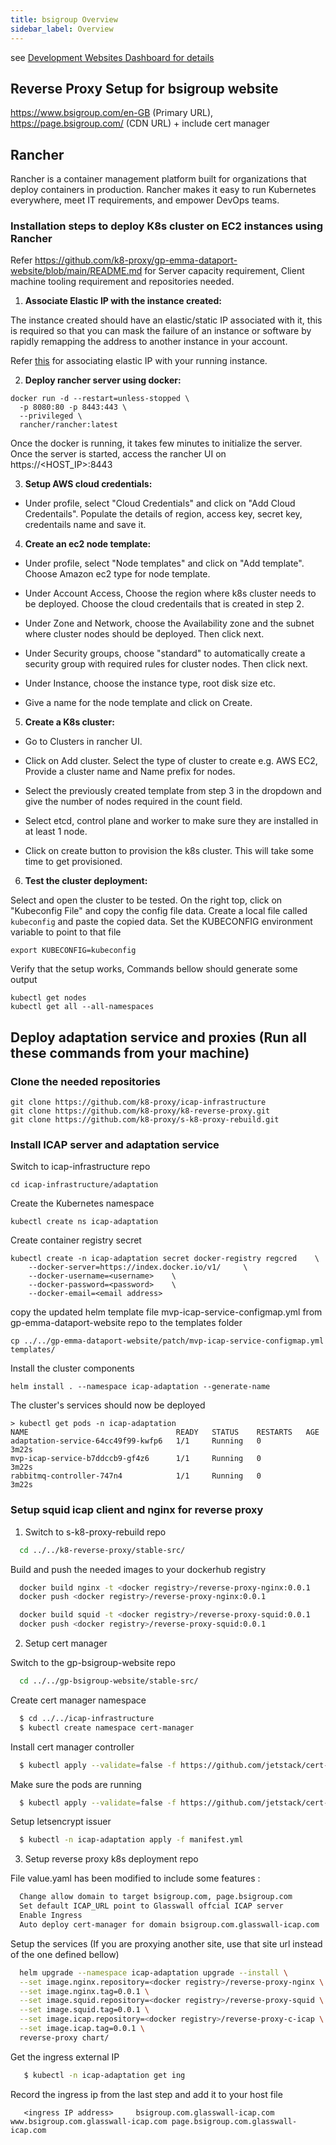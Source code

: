 ```yaml
---
title: bsigroup Overview
sidebar_label: Overview
---
```


see [Development Websites Dashboard for details](../../dashboards/websites/development.md)

## Reverse Proxy Setup for bsigroup website

https://www.bsigroup.com/en-GB (Primary URL), https://page.bsigroup.com/ (CDN URL) + include cert manager

## Rancher

Rancher is a container management platform built for organizations that deploy containers in production. Rancher makes it easy to run Kubernetes everywhere, meet IT requirements, and empower DevOps teams.

### Installation steps to deploy K8s cluster on EC2 instances using Rancher
Refer https://github.com/k8-proxy/gp-emma-dataport-website/blob/main/README.md for Server capacity requirement, Client machine tooling requirement and repositories needed.

1. **Associate Elastic IP with the instance created:**

The instance created should have an elastic/static IP associated with it, this is required so that you can mask the failure of an instance or software by rapidly remapping the address to another instance in your account.

Refer [this](https://docs.aws.amazon.com/AWSEC2/latest/UserGuide/elastic-ip-addresses-eip.html#using-instance-addressing-eips-associating) for associating elastic IP with your running instance.

2. **Deploy rancher server using docker:**

```
docker run -d --restart=unless-stopped \
  -p 8080:80 -p 8443:443 \
  --privileged \
  rancher/rancher:latest
```

Once the docker is running, it takes few minutes to initialize the server. Once the server is started, access the rancher UI on https://<HOST_IP>:8443

3. **Setup AWS cloud credentials:**

  - Under profile, select "Cloud Credentials" and click on "Add Cloud Credentails". Populate the details of region, access key, secret key, credentails name and save it.

4. **Create an ec2 node template:**

  - Under profile, select "Node templates" and click on "Add template". Choose Amazon ec2 type for node template. 

  - Under Account Access, Choose the region where k8s cluster needs to be deployed. Choose the cloud credentails that is created in step 2.

  - Under Zone and Network, choose the Availability zone and the subnet where cluster nodes should be deployed. Then click next.

  - Under Security groups, choose "standard" to automatically create a security group with required rules for cluster nodes. Then click next.

  - Under Instance, choose the instance type, root disk size etc.

  - Give a name for the node template and click on Create.


5. **Create a K8s cluster:**

  - Go to Clusters in rancher UI.

  - Click on Add cluster. Select the type of cluster to create e.g. AWS EC2, Provide a cluster name and Name prefix for nodes.

  - Select the previously created template from step 3 in the dropdown and give the number of nodes required in the count field.

  - Select etcd, control plane and worker to make sure they are installed in at least 1 node.

  - Click on create button to provision the k8s cluster. This will take some time to get provisioned.


6. **Test the cluster deployment:**

Select and open the cluster to be tested. On the right top, click on "Kubeconfig File" and copy the config file data.
Create a local file called `kubeconfig` and paste the copied data.
Set the KUBECONFIG environment variable to point to that file

```
export KUBECONFIG=kubeconfig
``` 

Verify that the setup works, Commands bellow should generate some output

```
kubectl get nodes
kubectl get all --all-namespaces
``` 

## Deploy adaptation service and proxies (Run all these commands from your machine)

### Clone the needed repositories
```
git clone https://github.com/k8-proxy/icap-infrastructure
git clone https://github.com/k8-proxy/k8-reverse-proxy.git
git clone https://github.com/k8-proxy/s-k8-proxy-rebuild.git
```
### Install ICAP server and adaptation service

Switch to icap-infrastructure repo  
```
cd icap-infrastructure/adaptation
```

Create the Kubernetes namespace
```
kubectl create ns icap-adaptation
```

Create container registry secret
```
kubectl create -n icap-adaptation secret docker-registry regcred	\ 
	--docker-server=https://index.docker.io/v1/ 	\
	--docker-username=<username>	\
	--docker-password=<password>	\
	--docker-email=<email address>
```

copy the updated helm template file mvp-icap-service-configmap.yml from gp-emma-dataport-website repo to the templates folder 
```
cp ../../gp-emma-dataport-website/patch/mvp-icap-service-configmap.yml templates/
```

Install the cluster components
```
helm install . --namespace icap-adaptation --generate-name
```

The cluster's services should now be deployed
```
> kubectl get pods -n icap-adaptation
NAME                                 READY   STATUS    RESTARTS   AGE
adaptation-service-64cc49f99-kwfp6   1/1     Running   0          3m22s
mvp-icap-service-b7ddccb9-gf4z6      1/1     Running   0          3m22s
rabbitmq-controller-747n4            1/1     Running   0          3m22s
```
### Setup squid icap client and nginx for reverse proxy

1. Switch to s-k8-proxy-rebuild repo

  ```bash
    cd ../../k8-reverse-proxy/stable-src/
  ```

Build and push the needed images to your dockerhub registry
  ```bash
    docker build nginx -t <docker registry>/reverse-proxy-nginx:0.0.1
    docker push <docker registry>/reverse-proxy-nginx:0.0.1

    docker build squid -t <docker registry>/reverse-proxy-squid:0.0.1
    docker push <docker registry>/reverse-proxy-squid:0.0.1
  ```
2. Setup cert manager

Switch to the gp-bsigroup-website repo
  ```bash
    cd ../../gp-bsigroup-website/stable-src/
  ```
Create cert manager namespace
  ```bash
    $ cd ../../icap-infrastructure
    $ kubectl create namespace cert-manager
  ```

Install cert manager controller
  ```bash
    $ kubectl apply --validate=false -f https://github.com/jetstack/cert-manager/releases/download/v0.12.0/cert-manager.yaml
  ```

Make sure the pods are running
  ```bash
    $ kubectl apply --validate=false -f https://github.com/jetstack/cert-manager/releases/download/v0.12.0/cert-manager.yaml
  ```

Setup letsencrypt issuer
  ```bash
    $ kubectl -n icap-adaptation apply -f manifest.yml
  ```
3. Setup reverse proxy k8s deployment repo

File value.yaml has been modified to include some features :

  ```bash
    Change allow domain to target bsigroup.com, page.bsigroup.com
    Set default ICAP_URL point to Glasswall offcial ICAP server
    Enable Ingress
    Auto deploy cert-manager for domain bsigroup.com.glasswall-icap.com
  ```
Setup the services (If you are proxying another site, use that site url instead of the one defined bellow)
  ```bash
    helm upgrade --namespace icap-adaptation upgrade --install \
	--set image.nginx.repository=<docker registry>/reverse-proxy-nginx \
	--set image.nginx.tag=0.0.1 \
	--set image.squid.repository=<docker registry>/reverse-proxy-squid \
	--set image.squid.tag=0.0.1 \
	--set image.icap.repository=<docker registry>/reverse-proxy-c-icap \
	--set image.icap.tag=0.0.1 \
	reverse-proxy chart/
  ```
Get the ingress external IP
 ```bash
    $ kubectl -n icap-adaptation get ing
  ```  

Record the ingress ip from the last step and add it to your host file
 ```
    <ingress IP address>	 bsigroup.com.glasswall-icap.com www.bsigroup.com.glasswall-icap.com page.bsigroup.com.glasswall-icap.com

